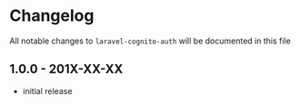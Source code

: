 # Changelog

All notable changes to `laravel-cognito-auth` will be documented in this file

## 1.0.0 - 201X-XX-XX

- initial release
